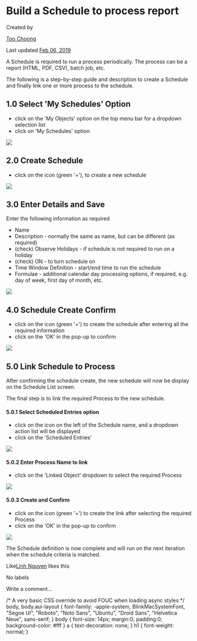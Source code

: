 Build a Schedule to process report
==================================

Created by

[Too Choong](/people/5b7619017825cb0653519756?ref=confluence&src=profilecard)

Last updated [Feb 06, 2019](/wiki/pages/diffpagesbyversion.action?pageId=604864615&selectedPageVersions=4&selectedPageVersions=5)

A Schedule is required to run a process periodically. The process can be a report (HTML, PDF, CSV), batch job, etc.

The following is a step-by-step guide and description to create a Schedule and finally link one or more process to the schedule.

  

1.0 Select 'My Schedules' Option
--------------------------------

*   click on the 'My Objects' option on the top menu bar for a dropdown selection list
*   click on 'My Schedules' option

  

![](https://itconductor.atlassian.net/wiki/download/thumbnails/604864615/image2019-2-5_9-38-2.png?version=1&modificationDate=1549319885305&cacheVersion=1&api=v2&width=186&height=250)

  

2.0 Create Schedule
-------------------

*   click on the icon (green '+'), to create a new schedule

  

![](https://itconductor.atlassian.net/wiki/download/thumbnails/604864615/image2019-2-5_9-37-24.png?version=1&modificationDate=1549319848222&cacheVersion=1&api=v2&width=214&height=249)

  

3.0 Enter Details and Save
--------------------------

Enter the following information as required

*   Name
*   Description - normally the same as name, but can be different (as required)
*   (check) Observe Holidays - if schedule is not required to run on a holiday
*   (check) ON - to turn schedule on
*   Time Window Definition - start/end time to run the schedule 
*   Formulae - additional calendar day processing options, if required, e.g. day of week, first day of month, etc. 

  

![](https://itconductor.atlassian.net/wiki/download/thumbnails/604864615/image2019-2-5_9-40-9.png?version=1&modificationDate=1549320013487&cacheVersion=1&api=v2&width=600&height=261)

  

4.0 Schedule Create Confirm
---------------------------

*   click on the icon (green '+') to create the schedule after entering all the required information
*   click on the 'OK' in the pop-up to confirm

  

![](https://itconductor.atlassian.net/wiki/download/thumbnails/604864615/image2019-2-5_10-3-21.png?version=1&modificationDate=1549321406209&cacheVersion=1&api=v2&width=550&height=272)

  

5.0 Link Schedule to Process 
-----------------------------

After confirming the schedule create, the new schedule will now be display on the Schedule List screen.

The final step is to link the required Process to the new schedule.

#### 5.0.1 Select Scheduled Entries option

*   click on the icon on the left of the Schedule name, and a dropdown action list will be displayed
*   click on the 'Scheduled Entries' 

  

![](https://itconductor.atlassian.net/wiki/download/thumbnails/604864615/image2019-2-6_14-42-49.png?version=1&modificationDate=1549424574569&cacheVersion=1&api=v2&width=300&height=353)

  

#### 5.0.2 Enter Process Name to link

*   click on the 'Linked Object' dropdown to select the required Process

  

![](https://itconductor.atlassian.net/wiki/download/thumbnails/604864615/image2019-2-6_12-28-37.png?version=1&modificationDate=1549416521286&cacheVersion=1&api=v2&width=550&height=148)

  

#### 5.0.3 Create and Confirm

*   click on the icon (green '+') to create the link after selecting the required Process
*   click on the 'OK' in the pop-up to confirm

  

![](https://itconductor.atlassian.net/wiki/download/thumbnails/604864615/image2019-2-6_15-5-3.png?version=1&modificationDate=1549425907737&cacheVersion=1&api=v2&width=550&height=148)

  

The Schedule definition is now complete and will run on the next iteration when the schedule criteria is matched.

  

  

  

Like[Linh Nguyen](/people/557058:c627beb1-c727-4cd1-b0b9-5a7212151d43?ref=confluence&src=profileCard) likes this

No labels

Write a comment…

/\* A very basic CSS override to avoid FOUC when loading async styles \*/ body, body.aui-layout { font-family: -apple-system, BlinkMacSystemFont, "Segoe UI", "Roboto", "Noto Sans", "Ubuntu", "Droid Sans", "Helvetica Neue", sans-serif; } body { font-size: 14px; margin:0; padding:0; background-color: #fff } a { text-decoration: none; } h1 { font-weight: normal; }
